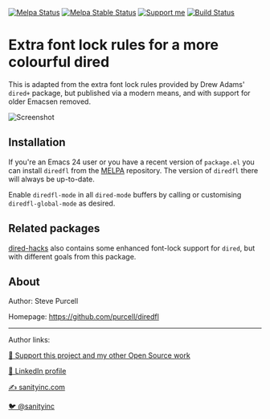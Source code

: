 [![Melpa Status](http://melpa.org/packages/diredfl-badge.svg)](http://melpa.org/#/diredfl)
[![Melpa Stable Status](http://stable.melpa.org/packages/diredfl-badge.svg)](http://stable.melpa.org/#/diredfl)
<a href="https://www.patreon.com/sanityinc"><img alt="Support me" src="https://img.shields.io/badge/Support%20Me-%F0%9F%92%97-ff69b4.svg"></a>
[![Build Status](https://travis-ci.org/purcell/diredfl.svg?branch=master)](https://travis-ci.org/purcell/diredfl)

# Extra font lock rules for a more colourful dired

This is adapted from the extra font lock rules provided by Drew Adams'
`dired+` package, but published via a modern means, and with support
for older Emacsen removed.

![Screenshot](screenshot.png)

## Installation

If you're an Emacs 24 user or you have a recent version of
`package.el` you can install `diredfl` from the
[MELPA](http://melpa.org) repository. The version of `diredfl` there
will always be up-to-date.

Enable `diredfl-mode` in all `dired-mode` buffers by calling or
customising `diredfl-global-mode` as desired.

## Related packages

[dired-hacks](https://github.com/Fuco1/dired-hacks#dired-rainbow) also
contains some enhanced font-lock support for `dired`, but with
different goals from this package.

## About

Author: Steve Purcell <steve at sanityinc dot com>

Homepage: https://github.com/purcell/diredfl

<hr>

Author links:

[💝 Support this project and my other Open Source work](https://www.patreon.com/sanityinc)

[💼 LinkedIn profile](https://uk.linkedin.com/in/stevepurcell)

[✍ sanityinc.com](http://www.sanityinc.com/)

[🐦 @sanityinc](https://twitter.com/sanityinc)

